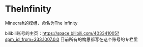 # TheInfinity
Minecraft的模组，命名为The Infinity

bilibili账号的主页：https://space.bilibili.com/403341005?spm_id_from=333.1007.0.0
目前所有的构思都写在这个账号的专栏里
